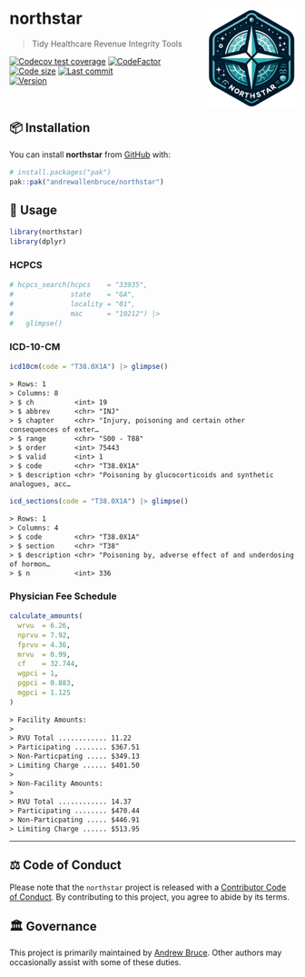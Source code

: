 
<!-- README.md is generated from README.Rmd. Please edit that file -->

# northstar <img src="man/figures/logo.png" align="right" height="175" />

> Tidy Healthcare Revenue Integrity Tools

<!-- badges: start -->

[![Codecov test
coverage](https://codecov.io/gh/andrewallenbruce/northstar/branch/master/graph/badge.svg)](https://app.codecov.io/gh/andrewallenbruce/northstar?branch=master)
[![CodeFactor](https://www.codefactor.io/repository/github/andrewallenbruce/northstar/badge)](https://www.codefactor.io/repository/github/andrewallenbruce/northstar)
<br> [![Code
size](https://img.shields.io/github/languages/code-size/andrewallenbruce/northstar.svg)](https://github.com/andrewallenbruce/northstar)
[![Last
commit](https://img.shields.io/github/last-commit/andrewallenbruce/northstar.svg)](https://github.com/andrewallenbruce/northstar/commits/master)
<br>
[![Version](https://img.shields.io/badge/devel%20version-0.0.2-red.svg)](https://github.com/andrewallenbruce/northstar)

<!-- badges: end -->

<br>

## :package: Installation

You can install **northstar** from [GitHub](https://github.com/) with:

``` r
# install.packages("pak")
pak::pak("andrewallenbruce/northstar")
```

## :beginner: Usage

``` r
library(northstar)
library(dplyr)
```

### HCPCS

``` r
# hcpcs_search(hcpcs    = "33935", 
#              state    = "GA", 
#              locality = "01", 
#              mac      = "10212") |> 
#   glimpse()
```

### ICD-10-CM

``` r
icd10cm(code = "T38.0X1A") |> glimpse()
```

    > Rows: 1
    > Columns: 8
    > $ ch          <int> 19
    > $ abbrev      <chr> "INJ"
    > $ chapter     <chr> "Injury, poisoning and certain other consequences of exter…
    > $ range       <chr> "S00 - T88"
    > $ order       <int> 75443
    > $ valid       <int> 1
    > $ code        <chr> "T38.0X1A"
    > $ description <chr> "Poisoning by glucocorticoids and synthetic analogues, acc…

``` r
icd_sections(code = "T38.0X1A") |> glimpse()
```

    > Rows: 1
    > Columns: 4
    > $ code        <chr> "T38.0X1A"
    > $ section     <chr> "T38"
    > $ description <chr> "Poisoning by, adverse effect of and underdosing of hormon…
    > $ n           <int> 336

### Physician Fee Schedule

``` r
calculate_amounts(
  wrvu  = 6.26,
  nprvu = 7.92,
  fprvu = 4.36,
  mrvu  = 0.99,
  cf    = 32.744,
  wgpci = 1,
  pgpci = 0.883,
  mgpci = 1.125
)
```

    > Facility Amounts:
    > 
    > RVU Total ............ 11.22
    > Participating ........ $367.51
    > Non-Particpating ..... $349.13
    > Limiting Charge ...... $401.50
    > 
    > Non-Facility Amounts:
    > 
    > RVU Total ............ 14.37
    > Participating ........ $470.44
    > Non-Particpating ..... $446.91
    > Limiting Charge ...... $513.95

------------------------------------------------------------------------

## :balance_scale: Code of Conduct

Please note that the `northstar` project is released with a [Contributor
Code of
Conduct](https://andrewallenbruce.github.io/northstar/CODE_OF_CONDUCT.html).
By contributing to this project, you agree to abide by its terms.

## :classical_building: Governance

This project is primarily maintained by [Andrew
Bruce](https://github.com/andrewallenbruce). Other authors may
occasionally assist with some of these duties.
